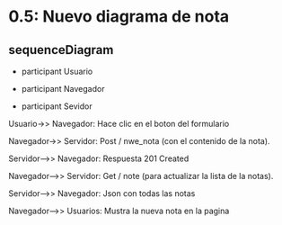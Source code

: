 # 0.5: Nuevo diagrama de nota

## sequenceDiagram

- participant Usuario

- participant Navegador

- participant Sevidor

Usuario->> Navegador: Hace clic en el boton del formulario

Navegador->> Servidor: Post  / nwe_nota (con el contenido de la nota).

Servidor-->> Navegador: Respuesta 201 Created

Navegador-->> Servidor: Get / note (para actualizar la lista de la notas).

Servidor-->> Navegador: Json con todas las notas

Navegador-->> Usuarios: Mustra la nueva nota en la pagina